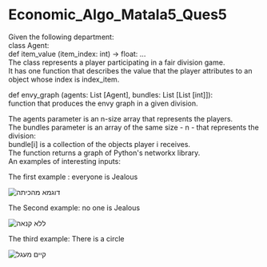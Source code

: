 # Economic_Algo_Matala5_Ques5

Given the following department: <br />
class Agent: <br />
def item_value (item_index: int) → float: ... <br />
The class represents a player participating in a fair division game. <br />
It has one function that describes the value that the player attributes to an object whose index is index_item. <br />

def envy_graph (agents: List [Agent], bundles: List [List [int]]):  <br />
function that produces the envy graph in a given division. <br />

The agents parameter is an n-size array that represents the players. <br />
The bundles parameter is an array of the same size - n - that represents the division:  <br />
bundle[i] is a collection of the objects player i receives. <br />
The function returns a graph of Python's networkx library. <br />
An examples of interesting inputs: <br />

The first example : everyone is Jealous



![דוגמא מהכיתה](https://user-images.githubusercontent.com/57682267/99914603-22650980-2d07-11eb-9e1a-2dcd7d7cefd7.png)

The Second example: no one is Jealous



![ללא קנאה](https://user-images.githubusercontent.com/57682267/99914616-3c9ee780-2d07-11eb-94ee-e935b5abe181.png)

The third example: There is a circle



![קיים מעגל](https://user-images.githubusercontent.com/57682267/99914627-56d8c580-2d07-11eb-95dc-c77601ad2f2a.png)


